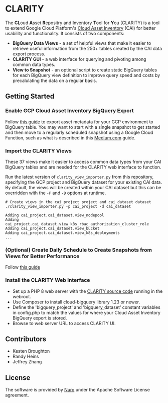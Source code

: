 # CLARITY

The **CL**oud **A**sset **R**epositry and **I**nventory **T**ool for **Y**ou (CLARITY) is a tool to extend Google Cloud Platform's [Cloud Asset Inventory](https://cloud.google.com/asset-inventory/docs/overview) (CAI) for better usability and functionality. It consists of two components:

- **BigQuery Data Views** - a set of helpful views that make it easier to retrieve useful information from the 250+ tables created by the CAI data export process.
- **CLARITY GUI** - a web interface for querying and pivoting among common data types.
- **View to Snapshot** - an optional script to create static BigQuery tables for each BigQuery view definition to improve query speed and costs by precalulating the data on a regular basis.

## Getting Started

### Enable GCP Cloud Asset Inventory BigQuery Export
Follow [this guide](https://cloud.google.com/asset-inventory/docs/exporting-to-bigquery) to export asset metadata for your GCP environment to BigQuery table. You may want to start with a single snapshot to get started and then move to a regularly scheduled snapshot using a Google Cloud Function, such as what is described in this [Medium.com]( https://medium.com/google-cloud/using-gcp-cloud-asset-inventory-export-to-keep-track-of-your-gcp-resources-over-time-20fb6fa63c68) guide. 

### Import the CLARITY Views
These 37 views make it easier to access common data types from your CAI BigQuery tables and are needed for the CLARITY web interface to function. 

Run the latest version of `clarity_view_importer.py` from this repository, specifying the GCP project and BigQuery dataset for your existing CAI data. By default, the views will be created within your CAI dataset but this can be overridden with the `-P` and `-D` options at runtime.

````
# Create views in the cai_project project and cai_dataset dataset
./clarity_view_importer.py -p cai_project -d cai_dataset

Adding cai_project.cai_dataset.view_nodepool
Adding cai_project.cai_dataset.view_k8s_rbac_authorization_cluster_role
Adding cai_project.cai_dataset.view_bucket
Adding cai_project.cai_dataset.view_k8s_deployments
...
````

### (Optional) Create Daily Schedule to Create Snapshots from Views for Better Performance
Follow [this guide](https://github.com/Nuro-ai/CLARITY/tree/main/view_to_snapshot)

### Install the CLARITY Web Interface
- Set up a PHP 8 web server with the [CLARITY source code](https://github.com/Nuro-ai/CLARITY/tree/main/clarity_web) running in the webroot.
- Use Composer to install cloud-bigquery library 1.23 or newer.
- Define the 'bigquery_project' and 'bigquery_dataset' constant variables in config.php to match the values for where your Cloud Asset Inventory BigQuery export is stored.
- Browse to web server URL to access CLARITY UI.


## Contributors
- Kesten Broughton
- Randy Heins
- Jeffrey Zhang

## License
The software is provided by [Nuro](https://nuro.ai) under the Apache Software License agreement. 
